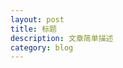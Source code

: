 ```yaml
---
layout: post
title: 标题
description: 文章简单描述
category: blog
---
```






[Asher]: http://blog.iot-top.com	"Asher"